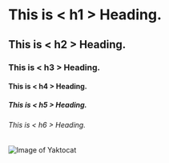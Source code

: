 # This is < h1 > Heading.
## This is < h2 > Heading.
### This is < h3 > Heading.
#### This is < h4 > Heading.
##### This is < h5 > Heading.
###### This is < h6 > Heading.
![Image of Yaktocat](https://octodex.github.com/images/yaktocat.png)
